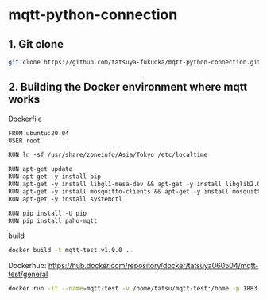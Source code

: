 # mqtt-python-connection
## 1. Git clone
```bash
git clone https://github.com/tatsuya-fukuoka/mqtt-python-connection.git
```
## 2. Building the Docker environment where mqtt works
Dockerfile
```txt
FROM ubuntu:20.04
USER root

RUN ln -sf /usr/share/zoneinfo/Asia/Tokyo /etc/localtime

RUN apt-get update
RUN apt-get -y install pip
RUN apt-get -y install libgl1-mesa-dev && apt-get -y install libglib2.0-0
RUN apt-get -y install mosquitto-clients && apt-get -y install mosquitto
RUN apt-get -y install systemctl

RUN pip install -U pip
RUN pip install paho-mqtt
```
build
```bash
docker build -t mqtt-test:v1.0.0 .
```
Dockerhub: https://hub.docker.com/repository/docker/tatsuya060504/mqtt-test/general
```bash
docker run -it --name=mqtt-test -v /home/tatsu/mqtt-test:/home -p 1883:1883 mqtt-test:v1.0.0 /bin/bash
```
